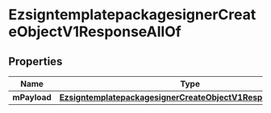

# EzsigntemplatepackagesignerCreateObjectV1ResponseAllOf


## Properties

| Name | Type | Description | Notes |
|------------ | ------------- | ------------- | -------------|
|**mPayload** | [**EzsigntemplatepackagesignerCreateObjectV1ResponseMPayload**](EzsigntemplatepackagesignerCreateObjectV1ResponseMPayload.md) |  |  |



